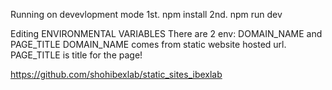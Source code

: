 Running on devevlopment mode
1st. npm install
2nd. npm run dev

Editing ENVIRONMENTAL VARIABLES
There are 2 env: DOMAIN_NAME and PAGE_TITLE
DOMAIN_NAME comes from static website hosted url.
PAGE_TITLE is title for the page!

https://github.com/shohibexlab/static_sites_ibexlab

